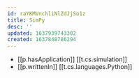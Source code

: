 ```yaml
---
id: raYKMVnchliNlZdJjSo1z
title: SimPy
desc: ''
updated: 1637939743302
created: 1637848786294
---
```




- [[p.hasApplication]] [[t.cs.simulation]]
- [[p.writtenIn]] [[t.cs.languages.Python]]
